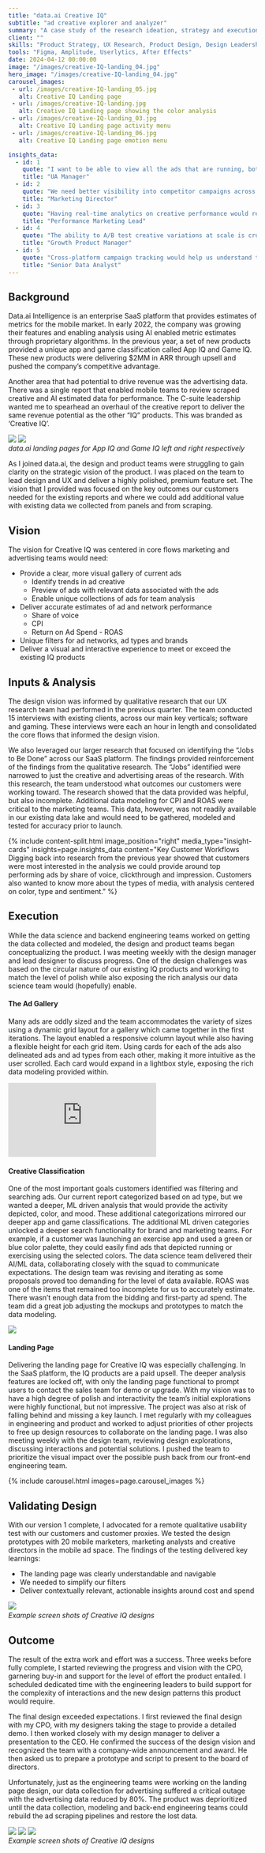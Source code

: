 ```yaml
---
title: "data.ai Creative IQ"
subtitle: "ad creative explorer and analyzer"
summary: "A case study of the research ideation, strategy and execution of data.ai's Creative IQ"
client: ""
skills: "Product Strategy, UX Research, Product Design, Design Leadership"
tools: "Figma, Amplitude, Userlytics, After Effects"
date: 2024-04-12 00:00:00
image: "/images/creative-IQ-landing_04.jpg"
hero_image: "/images/creative-IQ-landing_04.jpg"
carousel_images:
 - url: /images/creative-IQ-landing_05.jpg
   alt: Creative IQ Landing page 
 - url: /images/creative-IQ-landing.jpg
   alt: Creative IQ Landing page showing the color analysis
 - url: /images/creative-IQ-landing_03.jpg
   alt: Creative IQ Landing page activity menu
 - url: /images/creative-IQ-landing_06.jpg
   alt: Creative IQ Landing page emotion menu

insights_data:
  - id: 1
    quote: "I want to be able to view all the ads that are running, both on android and iOS and preview all the types of creatives that are active."
    title: "UA Manager"
  - id: 2
    quote: "We need better visibility into competitor campaigns across different platforms to stay ahead in the market."
    title: "Marketing Director"
  - id: 3
    quote: "Having real-time analytics on creative performance would revolutionize how we optimize our advertising spend."
    title: "Performance Marketing Lead"
  - id: 4
    quote: "The ability to A/B test creative variations at scale is crucial for maximizing our conversion rates."
    title: "Growth Product Manager"
  - id: 5
    quote: "Cross-platform campaign tracking would help us understand the complete customer journey much better."
    title: "Senior Data Analyst"
---
```


## Background

Data.ai Intelligence is an enterprise SaaS platform that provides estimates of metrics for the mobile market. In early 2022, the company was growing their features and enabling analysis using AI enabled metric estimates through proprietary algorithms. In the previous year, a set of new products provided a unique app and game classification called App IQ and Game IQ. These new products were delivering $2MM in ARR through upsell and pushed the company’s competitive advantage.

Another area that had potential to drive revenue was the advertising data. There was a single report that enabled mobile teams to review scraped creative and AI estimated data for performance. The C-suite leadership wanted me to spearhead an overhaul of the creative report to deliver the same revenue potential as the other “IQ” products. This was branded as ‘Creative IQ’.

<div class="gallery-box">
  <div class="gallery">
    <img src="/images/app-iq-landing.jpg" loading="lazy">
    <img src="/images/game-iq-landing.jpeg" loading="lazy">
  </div>
  <em>data.ai landing pages for App IQ and Game IQ left and right respectively</em>
</div>

As I joined data.ai, the design and product teams were struggling to gain clarity on the strategic vision of the product. I was placed on the team to lead design and UX and deliver a highly polished, premium feature set. The vision that I provided was focused on the key outcomes our customers needed for the existing reports and where we could add additional value with existing data we collected from panels and from scraping.

## Vision

The vision for Creative IQ was centered in core flows marketing and advertising teams would need:

- Provide a clear, more visual gallery of current ads
  - Identify trends in ad creative
  - Preview of ads with relevant data associated with the ads
  - Enable unique collections of ads for team analysis
- Deliver accurate estimates of ad and network performance
  - Share of voice
  - CPI
  - Return on Ad Spend - ROAS
- Unique filters for ad networks, ad types and brands
- Deliver a visual and interactive experience to meet or exceed the existing IQ products



## Inputs & Analysis

The design vision was informed by qualitative research that our UX research team had performed in the previous quarter. The team conducted 15 interviews with existing clients, across our main key verticals; software and gaming. These interviews were each an hour in length and consolidated the core flows that informed the design vision.

We also leveraged our larger research that focused on identifying the “Jobs to Be Done” across our SaaS platform. The findings provided reinforcement of the findings from the qualitative research. The “Jobs” identified were narrowed to just the creative and advertising areas of the research. With this research, the team understood what outcomes our customers were working toward. The research showed that the data provided was helpful, but also incomplete. Additional data modeling for CPI and ROAS were critical to the marketing teams. This data, however, was not readily available in our existing data lake and would need to be gathered, modeled and tested for accuracy prior to launch.

{% include content-split.html 
  image_position="right"
  media_type="insight-cards"
  insights=page.insights_data
  content="Key Customer Workflows
Digging back into research from the previous year showed that customers were most interested in the analysis we could provide around top performing ads by share of voice, clickthrough and impression. Customers also wanted to know more about the types of media, with analysis centered on color, type and sentiment."
%}

## Execution

While the data science and backend engineering teams worked on getting the data collected and modeled, the design and product teams began conceptualizing the product. I was meeting weekly with the design manager and lead designer to discuss progress. One of the design challenges was based on the circular nature of our existing IQ products and working to match the level of polish while also exposing the rich analysis our data science team would (hopefully) enable.

#### The Ad Gallery

Many ads are oddly sized and the team accommodates the variety of sizes using a dynamic grid layout for a gallery which came together in the first iterations. The layout enabled a responsive column layout while also having a flexible height for each grid item. Using cards for each of the ads also delineated ads and ad types from each other, making it more intuitive as the user scrolled. Each card would expand in a lightbox style, exposing the rich data modeling provided within.

<p><iframe src="https://www.youtube.com/embed/wnNvH_i9KCg" loading="lazy" frameborder="0" allowfullscreen></iframe></p>

#### Creative Classification

One of the most important goals customers identified was filtering and searching ads. Our current report categorized based on ad type, but we wanted a deeper, ML driven analysis that would provide the activity depicted, color, and mood. These additional categorizations mirrored our deeper app and game classifications. The additional ML driven categories unlocked a deeper search functionality for brand and marketing teams. For example, if a customer was launching an exercise app and used a green or blue color palette, they could easily find ads that depicted running or exercising using the selected colors.
The data science team delivered their AI/ML data, collaborating closely with the squad to communicate expectations. The design team was revising and iterating as some proposals proved too demanding for the level of data available. ROAS was one of the items that remained too incomplete for us to accurately estimate. There wasn’t enough data from the bidding and first-party ad spend. The team did a great job adjusting the mockups and prototypes to match the data modeling.

![](/images/creative-IQ-landing_01.jpg)

#### Landing Page

Delivering the landing page for Creative IQ was especially challenging. In the SaaS platform, the IQ products are a paid upsell. The deeper analysis features are locked off, with only the landing page functional to prompt users to contact the sales team for demo or upgrade. With my vision was to have a high degree of polish and interactivity the team’s initial explorations were highly functional, but not impressive. The project was also at risk of falling behind and missing a key launch. I met regularly with my colleagues in engineering and product and worked to adjust priorities of other projects to free up design resources to collaborate on the landing page. I was also meeting weekly with the design team, reviewing design explorations, discussing interactions and potential solutions. I pushed the team to prioritize the visual impact over the possible push back from our front-end engineering team.



{% include carousel.html images=page.carousel_images %}

## Validating Design

With our version 1 complete, I advocated for a remote qualitative usability test with our customers and customer proxies. We tested the design prototypes with 20 mobile marketers, marketing analysts and creative directors in the mobile ad space. The findings of the testing delivered key learnings:

- The landing page was clearly understandable and navigable
- We needed to simplify our filters
- Deliver contextually relevant, actionable insights around cost and spend

<div class="gallery-box">
  <div class="gallery">
    <img src="/images/creative-IQ-landing_03.jpg" loading="lazy">
    <img srce="/images/creative-iq-insights-sm.jpg" loading="lazy">
  </div>
  <em>Example screen shots of Creative IQ designs </em>
</div>

## Outcome

The result of the extra work and effort was a success. Three weeks before fully complete, I started reviewing the progress and vision with the CPO, garnering buy-in and support for the level of effort the product entailed. I scheduled dedicated time with the engineering leaders to build support for the complexity of interactions and the new design patterns this product would require.

The final design exceeded expectations. I first reviewed the final design with my CPO, with my designers taking the stage to provide a detailed demo. I then worked closely with my design manager to deliver a presentation to the CEO. He confirmed the success of the design vision and recognized the team with a company-wide announcement and award. He then asked us to prepare a prototype and script to present to the board of directors.

Unfortunately, just as the engineering teams were working on the landing page design, our data collection for advertising suffered a critical outage with the advertising data reduced by 80%. The product was deprioritized until the data collection, modeling and back-end engineering teams could rebuild the ad scraping pipelines and restore the lost data.

<div class="gallery-box">
  <div class="gallery">
    <img src="/images/creative-IQ-landing.jpg" loading="lazy">
    <img src="/images/creative-iq-analysis-color.jpeg" loading="lazy">
    <img src="/images/creative-iq-analysis-phrase2.jpeg" loading="lazy">
  </div>
  <em>Example screen shots of Creative IQ designs </em>
</div>

<!-- ## Background
### Full case study coming soon!

<div class="gallery-box">
  <div class="gallery">
    <img src="/images/creative-IQ-landing_04.jpg" loading="lazy">
    <img src="/images/creative-IQ-landing.jpg" loading="lazy">
    <img src="/images/creative-IQ-landing_03.jpg" loading="lazy">
    <img src="/images/creative-IQ-landing_01.jpg" loading="lazy">
  </div>
  <em>Example screen shots of Creative IQ designs </em>
</div>





![](/images/delivery-channels-icons-sm.png)

## Key Product Challenges



## Strategy

### Addressing Priorities


### Product Differentiation



<div class="gallery-box">
  <div class="gallery">
    <img src="/images/API-sm.png" loading="lazy">
    <img src="/images/udp-sm.png" loading="lazy">
  </div>
  <em>Simplified product diagrams for API and Unified Data Push target="_blank">Freepik</a></em>
</div>

### Customer Trials and Understanding Complexity



## Execution

Execution involved a concerted effort across multiple fronts to implement the strategic initiatives effectively:

Collaborative Refinement of APIs:



Expansion of Data Availability:



Training and Enablement of Sales Teams:



Customer Trials and Feedback Incorporation:



Streamlining of Self-Service Tools:



Continuous Monitoring and Optimization:



## Results & Impact



## Conclusion

 -->
